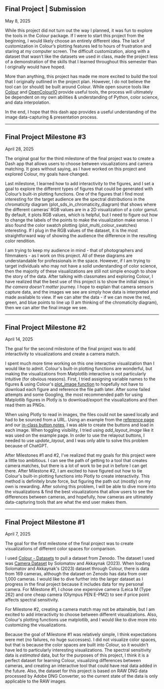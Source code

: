 ## **Final Project | Submission** ##

May 8, 2025

While this project did not turn out the way I planned, it was fun to explore the tools in the Colour package. If I were to start this project from the beginning, I would likely choose an entirely different idea. The lack of customization in Colour’s plotting features led to hours of frustration and staring at my computer screen. The difficult customization, along with a dataset that wasn’t like the datasets we used in class, made the project less of a demonstration of the skills that I learned throughout this semester than I originally would have hoped.

More than anything, this project has made me more excited to build the tool that I originally outlined in the project plan. However, I do not believe the tool can (or should) be built around Colour. While open source tools like [Colour](https://www.colour-science.org/) and [OpenColourIO](https://opencolorio.org/) provide useful tools, the process will ultimately be dependent on my own abilities & understanding of Python, color science, and data interpolation.

In the end, I hope that this dash app provides a useful understanding of the image data-capturing & presentation process.

***

## **Final Project Milestone #3** ##

April 28, 2025

The original goal for the third milestone of the final project was to create a Dash app that allows users to choose between visualizations and camera matching. It goes without saying, as I have worked on this project and explored Colour, my goals have changed.

Last milestone, I learned how to add interactivity to the figures, and I set a goal to explore the different types of figures that could be generated with Colour’s built-in plotting functions. One of the figures that I find most interesting for the target audience are the spectral distributions in the chromaticity diagram (plot_sds_in_chromaticity_diagram) that shows where the different cameras’ RGB values are in a 2D visualization of a color gamut. By default, it plots RGB values, which is helpful, but I need to figure out how to change the labels of the points to make the visualization make sense. I also found the color swatch plotting (plot_multi_colour_swatches) interesting. If I plug in the RGB values of the dataset, it is the most straightforward way of showing the audience the difference in the resulting color rendition.

I am trying to keep my audience in mind - that of photographers and filmmakers - as I work on this project. All of these diagrams are understandable for professionals in the space. However, if I am trying to target individuals who may not have a solid understanding of color science, then the majority of these visualizations are still not simple enough to show the story of the data. After talking with classmates and exploring Colour, I have realized that the best use of this project is to show the initial steps in *the camera doesn’t matter* journey. I hope to explain that camera sensors capture data, and the images we see are simply how data is interpreted and made available to view. If we can alter the data - if we can move the red, green, and blue points to line up (I am thinking of the chromaticity diagram), then we can alter the final image we see.

***

## **Final Project Milestone #2**

April 14, 2025

The goal for the second milestone of the final project was to add interactivity to visualizations and create a camera match.

I spent much more time working on this one interactive visualization than I would like to admit. Colour's built-in plotting functions are wonderful, but making the visualizations from Matplotlib interactive is not particularly intuitive (for obvious reasons). First, I tried assigning variable names to the figures & using Colour's [plot_image function](https://colour.readthedocs.io/en/latest/generated/colour.plotting.plot_image.html#colour.plotting.plot_image) to hopefully not have to download each figure and reference the file path later. After some failed attempts and some Googling, the most recommended path for using Matplotlib figures in Plotly is to download/export the visualizations and then read them as PNGs.

When using Plotly to read in images, the files could not be saved locally and had to be sourced from a URL. Using an example from the [reference page](https://plotly.com/python/images/#zoom-on-static-images) and our [in-class button notes](https://github.com/dataesilva/indata_sp25/blob/main/plotly-buttons-prep.ipynb), I was able to create the buttons and load in each image. When toggling visibility, I tried using *add_layout_image* like it was used on the example page. In order to use the relayout buttons, I needed to use *update_layout*, and I was only able to solve this problem because of ChatGPT.

After Milestones #1 and #2, I've realized that my goals for this project were a little too ambitious. I can see the path of getting to a tool that creates camera matches, but there is a lot of work to be put in before I can get there. After Milestone #2, I am excited to have figured out how to tie Colour's built-in plotting functions into Plotly to create interactivity. This method is definitely brute force, but figuring the path out (mostly) on my own is rewarding. After solving this problem, I will be able to dive more into the visualizations & find the best visualizations that allow users to see the differences between cameras, and hopefully, how cameras are ultimately data-capturing tools that are what the end user makes them.

***

## **Final Project Milestone #1**

April 7, 2025

The goal for the first milestone of the final project was to create visualizations of different color spaces for comparison.

I used [Colour - Datasets](https://github.com/colour-science/colour-datasets) to pull a dataset from Zenodo. The dataset I used was [Camera Dataset](https://zenodo.org/records/8314702) by Solomatov and Akkaynak (2023)[](https://color-lab-eilat.github.io/Spectral-sensitivity-estimation-web/). When loading  Solomatov and Akkaynak's (2023) dataset through  Colour, there is data from 169 cameras, although the dataset on Zenodo has data from over 1,000 cameras. I would like to dive further into the larger dataset as I progress in the final project because it includes data for my personal camera. For Milestone #1, I chose one expensive camera (Leica M (Type 262) and one cheap camera (Olympus PEN E-PM2) to see if price point affects spectral sensitivity.

For Milestone #2, creating a camera match may not be attainable, but I am excited to add interactivity to choose between different visualizations. Also, Colour's plotting functions use matplotlib, and I would like to dive more into customizing the visualizations.

Because the goal of Milestone #1 was relatively simple, I think expectations were met (no failures, no huge successes). I did not visualize color spaces, but that is because the color spaces are built into Colour, so it wouldn't have led to particularly interesting visualizations. The spectral sensitivity data is *estimated* data, but for the purposes of this project, I think it is a perfect dataset for learning Colour, visualizing differences between cameras, and creating an interactive tool that could have real data added in the future. Also, the dataset for this project is based on RAW DNG data processed by Adobe DNG Converter, so the current state of the data is only applicable to the RAW images.
